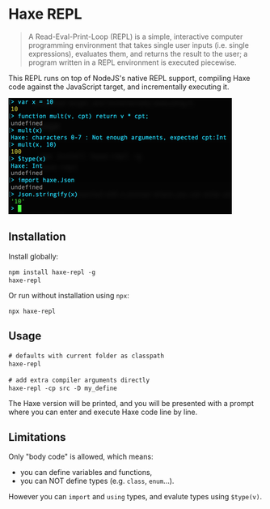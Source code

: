 # Haxe REPL

> A Read-Eval-Print-Loop (REPL) is a simple, interactive computer programming environment
> that takes single user inputs (i.e. single expressions), evaluates them, and returns
> the result to the user; a program written in a REPL environment is executed piecewise.

This REPL runs on top of NodeJS's native REPL support, compiling Haxe code against
the JavaScript target, and incrementally executing it.

![Haxe REPL](haxe-repl.png)

## Installation

Install globally:

    npm install haxe-repl -g
    haxe-repl

Or run without installation using `npx`:

    npx haxe-repl

## Usage

    # defaults with current folder as classpath
    haxe-repl

    # add extra compiler arguments directly
    haxe-repl -cp src -D my_define

The Haxe version will be printed, and you will be presented with a prompt
where you can enter and execute Haxe code line by line.

## Limitations

Only "body code" is allowed, which means:
- you can define variables and functions,
- you can NOT define types (e.g. `class`, `enum`...).

However you can `import` and `using` types, and evalute types using `$type(v)`.
